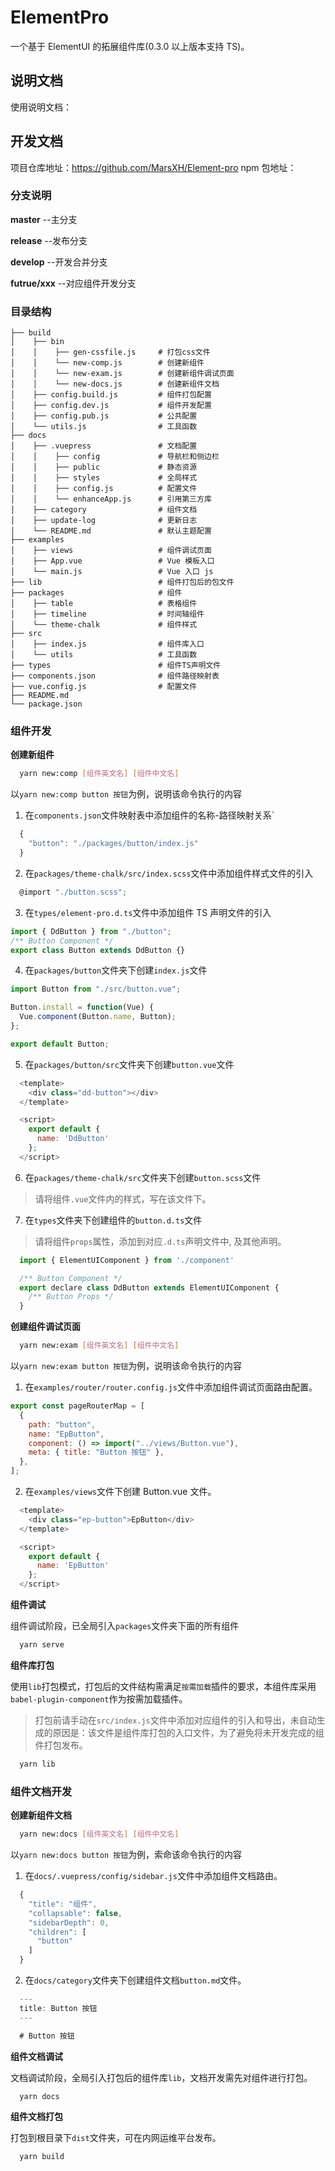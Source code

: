 # ElementPro

一个基于 ElementUI 的拓展组件库(0.3.0 以上版本支持 TS)。

## 说明文档

使用说明文档：

## 开发文档

项目仓库地址：https://github.com/MarsXH/Element-pro
npm 包地址：

### 分支说明

**master** --主分支

**release** --发布分支

**develop** --开发合并分支

**futrue/xxx** --对应组件开发分支

### 目录结构

```
├── build
│    ├── bin
│    │    ├── gen-cssfile.js     # 打包css文件
│    │    └── new-comp.js        # 创建新组件
│    │    └── new-exam.js        # 创建新组件调试页面
│    │    └── new-docs.js        # 创建新组件文档
│    ├── config.build.js         # 组件打包配置
│    ├── config.dev.js           # 组件开发配置
│    ├── config.pub.js           # 公共配置
│    └── utils.js                # 工具函数
├── docs
│    ├── .vuepress               # 文档配置
│    │    ├── config             # 导航栏和侧边栏
│    │    ├── public             # 静态资源
│    │    ├── styles             # 全局样式
│    │    ├── config.js          # 配置文件
│    │    └── enhanceApp.js      # 引用第三方库
│    ├── category                # 组件文档
│    ├── update-log              # 更新日志
│    └── README.md               # 默认主题配置
├── examples
│    ├── views                   # 组件调试页面
│    ├── App.vue                 # Vue 模板入口
│    └── main.js                 # Vue 入口 js
├── lib                          # 组件打包后的包文件
├── packages                     # 组件
│    ├── table                   # 表格组件
│    ├── timeline                # 时间轴组件
│    └── theme-chalk             # 组件样式
├── src
│    ├── index.js                # 组件库入口
│    └── utils                   # 工具函数
├── types                        # 组件TS声明文件
├── components.json              # 组件路径映射表
├── vue.config.js                # 配置文件
├── README.md
└── package.json
```

### 组件开发

**创建新组件**

```bash
  yarn new:comp [组件英文名] [组件中文名]
```

以`yarn new:comp button 按钮`为例，说明该命令执行的内容

1. 在`components.json`文件映射表中添加组件的名称-路径映射关系`

```javascript
  {
    "button": "./packages/button/index.js"
  }
```

2. 在`packages/theme-chalk/src/index.scss`文件中添加组件样式文件的引入

```javascript
  @import "./button.scss";
```

3. 在`types/element-pro.d.ts`文件中添加组件 TS 声明文件的引入

```javascript
import { DdButton } from "./button";
/** Button Component */
export class Button extends DdButton {}
```

4. 在`packages/button`文件夹下创建`index.js`文件

```javascript
import Button from "./src/button.vue";

Button.install = function(Vue) {
  Vue.component(Button.name, Button);
};

export default Button;
```

5. 在`packages/button/src`文件夹下创建`button.vue`文件

```javascript
  <template>
    <div class="dd-button"></div>
  </template>

  <script>
    export default {
      name: 'DdButton'
    };
  </script>
```

6. 在`packages/theme-chalk/src`文件夹下创建`button.scss`文件

> 请将组件`.vue`文件内的样式，写在该文件下。

7. 在`types`文件夹下创建组件的`button.d.ts`文件

> 请将组件`props`属性，添加到对应`.d.ts`声明文件中, 及其他声明。

```javascript
  import { ElementUIComponent } from './component'

  /** Button Component */
  export declare class DdButton extends ElementUIComponent {
    /** Button Props */
  }
```

**创建组件调试页面**

```bash
  yarn new:exam [组件英文名] [组件中文名]
```

以`yarn new:exam button 按钮`为例，说明该命令执行的内容

1. 在`examples/router/router.config.js`文件中添加组件调试页面路由配置。

```javascript
export const pageRouterMap = [
  {
    path: "button",
    name: "EpButton",
    component: () => import("../views/Button.vue"),
    meta: { title: "Button 按钮" },
  },
];
```

2. 在`examples/views`文件下创建 Button.vue 文件。

```javascript
  <template>
    <div class="ep-button">EpButton</div>
  </template>

  <script>
    export default {
      name: 'EpButton'
    };
  </script>
```

**组件调试**

组件调试阶段，已全局引入`packages`文件夹下面的所有组件

```bash
  yarn serve
```

**组件库打包**

使用`lib`打包模式，打包后的文件结构需满足`按需加载`插件的要求，本组件库采用`babel-plugin-component`作为按需加载插件。

> 打包前请手动在`src/index.js`文件中添加对应组件的引入和导出，未自动生成的原因是：该文件是组件库打包的入口文件，为了避免将未开发完成的组件打包发布。

```bash
  yarn lib
```

### 组件文档开发

**创建新组件文档**

```bash
  yarn new:docs [组件英文名] [组件中文名]
```

以`yarn new:docs button 按钮`为例，索命该命令执行的内容

1. 在`docs/.vuepress/config/sidebar.js`文件中添加组件文档路由。

```javascript
  {
    "title": "组件",
    "collapsable": false,
    "sidebarDepth": 0,
    "children": [
      "button"
    ]
  }
```

2. 在`docs/category`文件夹下创建组件文档`button.md`文件。

```javascript
  ---
  title: Button 按钮
  ---

  # Button 按钮
```

**组件文档调试**

文档调试阶段，全局引入打包后的组件库`lib`，文档开发需先对组件进行打包。

```bash
  yarn docs
```

**组件文档打包**

打包到根目录下`dist`文件夹，可在内网运维平台发布。

```bash
  yarn build
```
